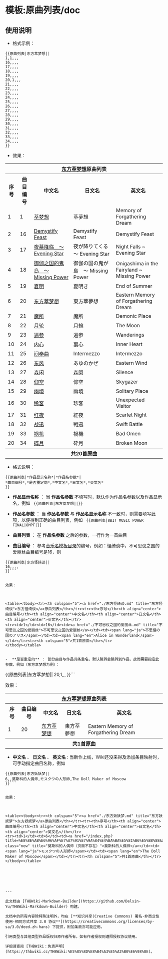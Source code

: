 # 模板:原曲列表/doc

<!-- source html: G:\repos\THBWiki-Markdown-Builder\THBWikiMarkdown\Temp\other\6\60\ns10%3A%E5%8E%9F%E6%9B%B2%E5%88%97%E8%A1%A8%2Fdoc.html -->




## 使用说明
- 格式示例：

```
{{原曲列表|东方萃梦想||
1,1,,,
16,,,,
17,,,,
18,,,,
19,,,,
20,1,,,
21,,,,
22,,,,
23,,,,
24,,,,
25,,,,
26,,,,
27,,,,
28,,,,
29,,,,
30,,,,
31,,,,
32,,,,
33,,,,
34,,,,
}}
```

- 效果：


<table><tbody><tr><th colspan="5"><a href="./东方萃梦想.md" title="东方萃梦想">东方萃梦想</a>原曲列表</th></tr><tr><th>序号</th><th align="center">曲目编号</th><th align="center">中文名</th><th align="center">日文名</th><th align="center">英文名</th></tr>
<tr><td>1</td><td>1</td><td><a href="./萃梦想（曲目）.md" title="萃梦想（曲目）">萃梦想</a></td><td><span lang="ja">萃夢想</span></td><td><span lang="en">Memory of Forgathering Dream</span></td></tr><tr><td>2</td><td>16</td><td><a href="./Demystify_Feast.md" title="Demystify Feast">Demystify Feast</a></td><td><span lang="ja">Demystify Feast</span></td><td><span lang="en">Demystify Feast</span></td></tr><tr><td>3</td><td>17</td><td><a href="./夜幕降临_～_Evening_Star.md" title="夜幕降临 ～ Evening Star">夜幕降临　～ Evening Star</a></td><td><span lang="ja">夜が降りてくる　～ Evening Star</span></td><td><span lang="en">Night Falls ~ Evening Star</span></td></tr><tr><td>4</td><td>18</td><td><a href="./御伽之国的鬼岛_～_Missing_Power.md" title="御伽之国的鬼岛 ～ Missing Power">御伽之国的鬼岛　～ Missing Power</a></td><td><span lang="ja">御伽の国の鬼が島　～ Missing Power</span></td><td><span lang="en">Onigashima in the Fairyland ~ Missing Power</span></td></tr><tr><td>5</td><td>19</td><td><a href="./夏明.md" title="夏明">夏明</a></td><td><span lang="ja">夏明き</span></td><td><span lang="en">End of Summer</span></td></tr><tr><td>6</td><td>20</td><td><a href="./东方萃梦想（曲目）.md" title="东方萃梦想（曲目）">东方萃梦想</a></td><td><span lang="ja">東方萃夢想</span></td><td><span lang="en">Eastern Memory of Forgathering Dream</span></td></tr><tr><td>7</td><td>21</td><td><a href="./魔所.md" title="魔所">魔所</a></td><td><span lang="ja">魔所</span></td><td><span lang="en">Demonic Place</span></td></tr><tr><td>8</td><td>22</td><td><a href="./月轮.md" title="月轮">月轮</a></td><td><span lang="ja">月輪</span></td><td><span lang="en">The Moon</span></td></tr><tr><td>9</td><td>23</td><td><a href="./遍参.md" title="遍参">遍参</a></td><td><span lang="ja">遍参</span></td><td><span lang="en">Wanderings</span></td></tr><tr><td>10</td><td>24</td><td><a href="./内心.md" title="内心">内心</a></td><td><span lang="ja">裏心</span></td><td><span lang="en">Inner Heart</span></td></tr><tr><td>11</td><td>25</td><td><a href="./间奏曲.md" title="间奏曲">间奏曲</a></td><td><span lang="ja">Intermezzo</span></td><td><span lang="en">Intermezzo</span></td></tr><tr><td>12</td><td>26</td><td><a href="./东风.md" title="东风">东风</a></td><td><span lang="ja">あゆのかぜ</span></td><td><span lang="en">Eastern Wind</span></td></tr><tr><td>13</td><td>27</td><td><a href="./森闲.md" title="森闲">森闲</a></td><td><span lang="ja">森閑</span></td><td><span lang="en">Silence</span></td></tr><tr><td>14</td><td>28</td><td><a href="./仰空.md" title="仰空">仰空</a></td><td><span lang="ja">仰空</span></td><td><span lang="en">Skygazer</span></td></tr><tr><td>15</td><td>29</td><td><a href="./幽境.md" title="幽境">幽境</a></td><td><span lang="ja">幽境</span></td><td><span lang="en">Solitary Place</span></td></tr><tr><td>16</td><td>30</td><td><a href="./稀客.md" title="稀客">稀客</a></td><td><span lang="ja">珍客</span></td><td><span lang="en">Unexpected Visitor</span></td></tr><tr><td>17</td><td>31</td><td><a href="./红夜.md" title="红夜">红夜</a></td><td><span lang="ja">紅夜</span></td><td><span lang="en">Scarlet Night</span></td></tr><tr><td>18</td><td>32</td><td><a href="./战迅.md" title="战迅">战迅</a></td><td><span lang="ja">戦迅</span></td><td><span lang="en">Swift Battle</span></td></tr><tr><td>19</td><td>33</td><td><a href="./祸机.md" title="祸机">祸机</a></td><td><span lang="ja">禍機</span></td><td><span lang="en">Bad Omen</span></td></tr><tr><td>20</td><td>34</td><td><a href="./碎月.md" title="碎月">碎月</a></td><td><span lang="ja">砕月</span></td><td><span lang="en">Broken Moon</span></td></tr><tr><th colspan="5">共20首原曲</th></tr>
</tbody></table>


- 格式说明：

```
{{原曲列表|*作品显示名称*|*作品名参数*|
*曲目编号*,*是否重定向*,*中文名*,*日文名*,*英文名*
}}
```

  
  

  

-  **作品显示名称** ： 当 **作品名参数** 不填写时，默认作为作品名参数以及作品显示名，例如 ```
{{原曲列表|东方萃梦想||}}```

-  **作品名参数** ： 当 **作品名参数** 与 **作品名显示名称** 不一致时，则需要填写此项，以便得到正确的曲目列表，例如 ```
{{原曲列表|8BIT MUSIC POWER FINAL|8MPF|}}```

-  **曲目列表** ： 在 **作品名参数** 之后的参数，一行作为一首曲目
-  **曲目编号** ： 参考[音乐名模板目录](./音乐名模板目录.md)的编号，例如：怪绮谈中，不可思议之国的爱丽丝曲目编号是16，则

```
{{原曲列表|东方怪绮谈||
16,,,,
}}```

  
效果：
  


<table><tbody><tr><th colspan="5"><a href="./东方怪绮谈.md" title="东方怪绮谈">东方怪绮谈</a>原曲列表</th></tr><tr><th>序号</th><th align="center">曲目编号</th><th align="center">中文名</th><th align="center">日文名</th><th align="center">英文名</th></tr>
<tr><td>1</td><td>16</td><td><a href="./不可思议之国的爱丽丝.md" title="不可思议之国的爱丽丝">不可思议之国的爱丽丝</a></td><td><span lang="ja">不思議の国のアリス</span></td><td><span lang="en">Alice in Wonderland</span></td></tr><tr><th colspan="5">共1首原曲</th></tr>
</tbody></table>


-  **是否重定向** ： 部分曲目与作品词条重名，默认跳转会跳转到作品，故而需要指定此参数，例如（东方萃梦想为例）：

```
{{原曲列表|东方萃梦想||
20,1,,,
}}```

  
效果：
  


<table><tbody><tr><th colspan="5"><a href="./东方萃梦想.md" title="东方萃梦想">东方萃梦想</a>原曲列表</th></tr><tr><th>序号</th><th align="center">曲目编号</th><th align="center">中文名</th><th align="center">日文名</th><th align="center">英文名</th></tr>
<tr><td>1</td><td>20</td><td><a href="./东方萃梦想（曲目）.md" title="东方萃梦想（曲目）">东方萃梦想</a></td><td><span lang="ja">東方萃夢想</span></td><td><span lang="en">Eastern Memory of Forgathering Dream</span></td></tr><tr><th colspan="5">共1首原曲</th></tr>
</tbody></table>


-  **中文名** 、 **日文名** 、 **英文名** : 当新作上线，Wiki还没来得及添加条目映射时，可手动指定曲目名称，例如

```
{{原曲列表|东方妖妖梦||
6,,莫斯科的人偶师,モスクワの人形師,The Doll Maker of Moscow
}}```

  
效果：
  


<table><tbody><tr><th colspan="5"><a href="./东方妖妖梦.md" title="东方妖妖梦">东方妖妖梦</a>原曲列表</th></tr><tr><th>序号</th><th align="center">曲目编号</th><th align="center">中文名</th><th align="center">日文名</th><th align="center">英文名</th></tr>
<tr><td>1</td><td>6</td><td><a href="/index.php?title=%E8%8E%AB%E6%96%AF%E7%A7%91%E7%9A%84%E4%BA%BA%E5%81%B6%E5%B8%88&amp;action=edit&amp;redlink=1" class="new" title="莫斯科的人偶师（页面不存在）">莫斯科的人偶师</a></td><td><span lang="ja">モスクワの人形師</span></td><td><span lang="en">The Doll Maker of Moscow</span></td></tr><tr><th colspan="5">共1首原曲</th></tr>
</tbody></table>






---

此文档由 [THBWiki-Markdown-Builder](https://github.com/Delsin-Yu/THBWiki-Markdown-Builder) 构建。

文档中的所有内容除特殊注明外，均在 [**知识共享(Creative Commons) 署名-非商业性使用-相同方式共享 3.0 协议**](https://creativecommons.org/licenses/by-sa/3.0/deed.zh-hans) 下提供，附加条款亦可能应用。

引用类型与其他类型作品版权归原作者所有，如有作者授权则遵照授权协议使用。

详细请查阅 [THBWiki：免责声明](https://thbwiki.cc/THBWiki:%E5%85%8D%E8%B4%A3%E5%A3%B0%E6%98%8E)。


